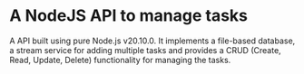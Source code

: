 # A NodeJS API to manage tasks

A API built using pure Node.js v20.10.0. It implements a file-based database, a stream service for adding multiple tasks and provides a CRUD (Create, Read, Update, Delete) functionality for managing the tasks.
